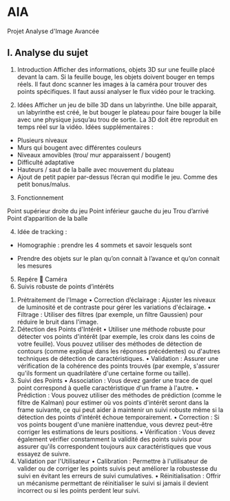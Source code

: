 # AIA
Projet Analyse d'Image Avancée

## I.	Analyse du sujet

1)	Introduction
Afficher des informations, objets 3D sur une feuille placé devant la cam. Si la feuille bouge, les objets doivent bouger en temps réels. 
Il faut donc scanner les images à la caméra pour trouver des points spécifiques. Il faut aussi analyser le flux vidéo pour le tracking.

2)	Idées
Afficher un jeu de bille 3D dans un labyrinthe. Une bille apparait, un labyrinthe est créé, le but bouger le plateau pour faire bouger la bille avec une physique jusqu’au trou de sortie.
La 3D doit être reproduit en temps réel sur la vidéo.
Idées supplémentaires :
-	Plusieurs niveaux
-	Murs qui bougent avec différentes couleurs
-	Niveaux amovibles (trou/ mur apparaissent / bougent)
-	Difficulté adaptative
-	Hauteurs / saut de la balle avec mouvement du plateau
-	Ajout de petit papier par-dessus l’écran qui modifie le jeu. Comme des petit bonus/malus. 

3)	Fonctionnement

 Point supérieur droite du jeu
 Point inférieur gauche du jeu
  Trou d’arrivé
 	 Point d’apparition de la balle



4)	Idée de tracking :
-	Homographie : prendre les 4 sommets et savoir lesquels sont

-	Prendre des objets sur le plan qu’on connait à l’avance et qu’on connait les mesures

5)	Repére
	Caméra 
6)	Suivis robuste de points d’intérêts 

1. Prétraitement de l'Image
•	Correction d’éclairage : Ajuster les niveaux de luminosité et de contraste pour gérer les variations d'éclairage.
•	Filtrage : Utiliser des filtres (par exemple, un filtre Gaussien) pour réduire le bruit dans l'image.
2. Détection des Points d'Intérêt
•	Utiliser une méthode robuste pour détecter vos points d'intérêt (par exemple, les croix dans les coins de votre feuille). Vous pouvez utiliser des méthodes de détection de contours (comme expliqué dans les réponses précédentes) ou d'autres techniques de détection de caractéristiques.
•	Validation : Assurer une vérification de la cohérence des points trouvés (par exemple, s'assurer qu'ils forment un quadrilatère d'une certaine forme ou taille).
3. Suivi des Points
•	Association : Vous devez garder une trace de quel point correspond à quelle caractéristique d'un frame à l'autre.
•	Prédiction : Vous pouvez utiliser des méthodes de prédiction (comme le filtre de Kalman) pour estimer où vos points d'intérêt seront dans la frame suivante, ce qui peut aider à maintenir un suivi robuste même si la détection des points d'intérêt échoue temporairement.
•	Correction : Si vos points bougent d'une manière inattendue, vous devrez peut-être corriger les estimations de leurs positions.
•	Vérification : Vous devez également vérifier constamment la validité des points suivis pour assurer qu'ils correspondent toujours aux caractéristiques que vous essayez de suivre.
4. Validation par l'Utilisateur
•	Calibration : Permettre à l'utilisateur de valider ou de corriger les points suivis peut améliorer la robustesse du suivi en évitant les erreurs de suivi cumulatives.
•	Réinitialisation : Offrir un mécanisme permettant de réinitialiser le suivi si jamais il devient incorrect ou si les points perdent leur suivi.
